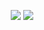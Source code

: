 <p align="center">
  <img src="https://steamuserimages-a.akamaihd.net/ugc/812182097356941347/5DD5E489FECE3EBBE99B102FC556C90DF9720032/?imw=637&imh=358&ima=fit&impolicy=Letterbox&imcolor=%23000000&letterbox=true" />
  <img src="https://github-readme-stats.vercel.app/api?username=Dogacel&theme=dark&show_icons=true"/>
</p>


<!--
**Dogacel/Dogacel** is a ✨ _special_ ✨ repository because its `README.md` (this file) appears on your GitHub profile.

Here are some ideas to get you started:

- 🔭 I’m currently working on ...
- 🌱 I’m currently learning ...
- 👯 I’m looking to collaborate on ...
- 🤔 I’m looking for help with ...
- 💬 Ask me about ...
- 📫 How to reach me: ...
- 😄 Pronouns: ...
- ⚡ Fun fact: ...
-->
